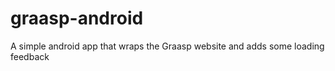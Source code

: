 graasp-android
==============

A simple android app that wraps the Graasp website and adds some loading feedback